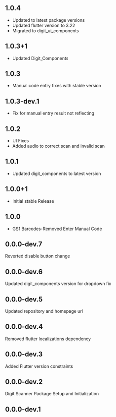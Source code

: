 ## 1.0.4

* Updated to latest package versions
* Updated flutter version to 3.22
* Migrated to digit_ui_components

## 1.0.3+1

* Updated Digit_Components

## 1.0.3

* Manual code entry fixes with stable version

## 1.0.3-dev.1

* Fix for manual entry result not reflecting

## 1.0.2

* UI Fixes
* Added audio to correct scan and invalid scan

## 1.0.1

* Updated digit_components to latest version

## 1.0.0+1

* Initial stable Release

## 1.0.0

* GS1 Barcodes-Removed Enter Manual Code

## 0.0.0-dev.7

Reverted disable button change

## 0.0.0-dev.6

Updated digit_components version for dropdown fix

## 0.0.0-dev.5

Updated repository and homepage url

## 0.0.0-dev.4

Removed flutter localizations dependency

## 0.0.0-dev.3

Added Flutter version constraints

## 0.0.0-dev.2

Digit Scanner Package Setup and Initialization

## 0.0.0-dev.1